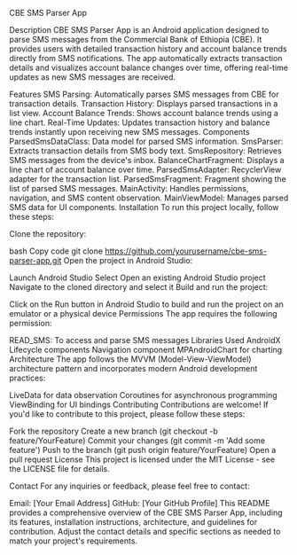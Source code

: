 CBE SMS Parser App



Description
CBE SMS Parser App is an Android application designed to parse SMS messages from the Commercial Bank of Ethiopia (CBE). It provides users with detailed transaction history and account balance trends directly from SMS notifications. The app automatically extracts transaction details and visualizes account balance changes over time, offering real-time updates as new SMS messages are received.

Features
SMS Parsing: Automatically parses SMS messages from CBE for transaction details.
Transaction History: Displays parsed transactions in a list view.
Account Balance Trends: Shows account balance trends using a line chart.
Real-Time Updates: Updates transaction history and balance trends instantly upon receiving new SMS messages.
Components
ParsedSmsDataClass: Data model for parsed SMS information.
SmsParser: Extracts transaction details from SMS body text.
SmsRepository: Retrieves SMS messages from the device's inbox.
BalanceChartFragment: Displays a line chart of account balance over time.
ParsedSmsAdapter: RecyclerView adapter for the transaction list.
ParsedSmsFragment: Fragment showing the list of parsed SMS messages.
MainActivity: Handles permissions, navigation, and SMS content observation.
MainViewModel: Manages parsed SMS data for UI components.
Installation
To run this project locally, follow these steps:

Clone the repository:

bash
Copy code
git clone https://github.com/yourusername/cbe-sms-parser-app.git
Open the project in Android Studio:

Launch Android Studio
Select Open an existing Android Studio project
Navigate to the cloned directory and select it
Build and run the project:

Click on the Run button in Android Studio to build and run the project on an emulator or a physical device
Permissions
The app requires the following permission:

READ_SMS: To access and parse SMS messages
Libraries Used
AndroidX
Lifecycle components
Navigation component
MPAndroidChart for charting
Architecture
The app follows the MVVM (Model-View-ViewModel) architecture pattern and incorporates modern Android development practices:

LiveData for data observation
Coroutines for asynchronous programming
ViewBinding for UI bindings
Contributing
Contributions are welcome! If you'd like to contribute to this project, please follow these steps:

Fork the repository
Create a new branch (git checkout -b feature/YourFeature)
Commit your changes (git commit -m 'Add some feature')
Push to the branch (git push origin feature/YourFeature)
Open a pull request
License
This project is licensed under the MIT License - see the LICENSE file for details.

Contact
For any inquiries or feedback, please feel free to contact:

Email: [Your Email Address]
GitHub: [Your GitHub Profile]
This README provides a comprehensive overview of the CBE SMS Parser App, including its features, installation instructions, architecture, and guidelines for contribution. Adjust the contact details and specific sections as needed to match your project's requirements.
